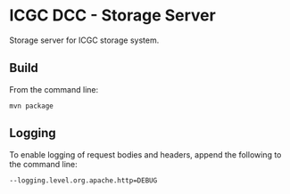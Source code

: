 ICGC DCC - Storage Server
===

Storage server for ICGC storage system. 

Build
---

From the command line:

`mvn package`

Logging
---

To enable logging of request bodies and headers, append the following to the command line:

`--logging.level.org.apache.http=DEBUG`
